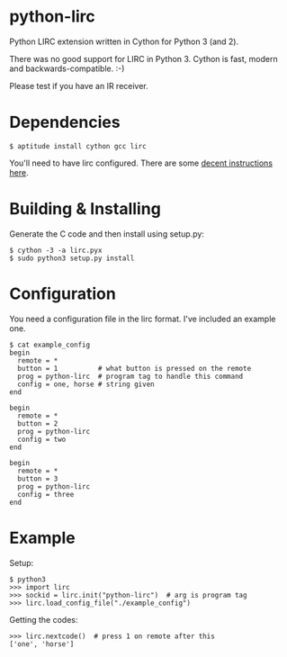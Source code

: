 python-lirc
===========

Python LIRC extension written in Cython for Python 3 (and 2).

There was no good support for LIRC in Python 3. Cython is fast, modern and
backwards-compatible. :-)

Please test if you have an IR receiver.

Dependencies
============

    $ aptitude install cython gcc lirc

You'll need to have lirc configured. There are some [decent instructions here](http://learn.adafruit.com/using-an-ir-remote-with-a-raspberry-pi-media-center/lirc).

Building & Installing
=====================
Generate the C code and then install using setup.py:

    $ cython -3 -a lirc.pyx
    $ sudo python3 setup.py install

Configuration
=============
You need a configuration file in the lirc format. I've included an example one.

    $ cat example_config 
    begin
      remote = *
      button = 1          # what button is pressed on the remote
      prog = python-lirc  # program tag to handle this command
      config = one, horse # string given
    end

    begin
      remote = *
      button = 2
      prog = python-lirc
      config = two
    end

    begin
      remote = *
      button = 3
      prog = python-lirc
      config = three
    end

Example
=======
Setup:

    $ python3
    >>> import lirc
    >>> sockid = lirc.init("python-lirc")  # arg is program tag
    >>> lirc.load_config_file("./example_config")

Getting the codes:

    >>> lirc.nextcode()  # press 1 on remote after this
    ['one', 'horse']
